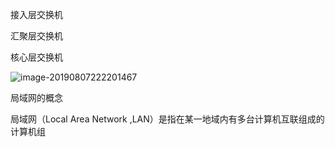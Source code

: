 

接入层交换机

汇聚层交换机

核心层交换机

![image-20190807222201467](/Users/chenyansong/Documents/note/images/computeNetwork/image-20190807222201467.png)

局域网的概念

局域网（Local Area Network ,LAN）是指在某一地域内有多台计算机互联组成的计算机组